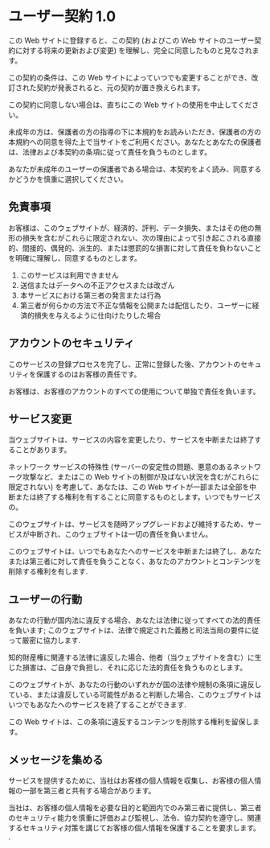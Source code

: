 # ユーザー契約 1.0

この Web サイトに登録すると、この契約 (およびこの Web サイトのユーザー契約に対する将来の更新および変更) を理解し、完全に同意したものと見なされます。

この契約の条件は、この Web サイトによっていつでも変更することができ、改訂された契約が発表されると、元の契約が置き換えられます。

この契約に同意しない場合は、直ちにこの Web サイトの使用を中止してください。

未成年の方は、保護者の方の指導の下に本規約をお読みいただき、保護者の方の本規約への同意を得た上で当サイトをご利用ください。あなたとあなたの保護者は、法律および本契約の条項に従って責任を負うものとします。

あなたが未成年のユーザーの保護者である場合は、本契約をよく読み、同意するかどうかを慎重に選択してください。

## 免責事項

お客様は、このウェブサイトが、経済的、評判、データ損失、またはその他の無形の損失を含むがこれらに限定されない、次の理由によって引き起こされる直接的、間接的、偶発的、派生的、または懲罰的な損害に対して責任を負わないことを明確に理解し、同意するものとします。

1. このサービスは利用できません
1. 送信またはデータへの不正アクセスまたは改ざん
1. 本サービスにおける第三者の発言または行為
1. 第三者が何らかの方法で不正な情報を公開または配信したり、ユーザーに経済的損失を与えるように仕向けたりした場合

## アカウントのセキュリティ

このサービスの登録プロセスを完了し、正常に登録した後、アカウントのセキュリティを保護するのはお客様の責任です。

お客様は、お客様のアカウントのすべての使用について単独で責任を負います。

## サービス変更

当ウェブサイトは、サービスの内容を変更したり、サービスを中断または終了することがあります。

ネットワーク サービスの特殊性 (サーバーの安定性の問題、悪意のあるネットワーク攻撃など、またはこの Web サイトの制御が及ばない状況を含むがこれらに限定されない) を考慮して、あなたは、この Web サイトが一部または全部を中断または終了する権利を有することに同意するものとします。いつでもサービスの。

このウェブサイトは、サービスを随時アップグレードおよび維持するため、サービスが中断され、このウェブサイトは一切の責任を負いません。

このウェブサイトは、いつでもあなたへのサービスを中断または終了し、あなたまたは第三者に対して責任を負うことなく、あなたのアカウントとコンテンツを削除する権利を有します.

## ユーザーの行動

あなたの行動が国内法に違反する場合、あなたは法律に従ってすべての法的責任を負います; このウェブサイトは、法律で規定された義務と司法当局の要件に従って厳密に協力します.

知的財産権に関連する法律に違反した場合、他者（当ウェブサイトを含む）に生じた損害は、ご自身で負担し、それに応じた法的責任を負うものとします。

このウェブサイトが、あなたの行動のいずれかが国の法律や規制の条項に違反している、または違反している可能性があると判断した場合、このウェブサイトはいつでもあなたへのサービスを終了することができます.

この Web サイトは、この条項に違反するコンテンツを削除する権利を留保します。

## メッセージを集める

サービスを提供するために、当社はお客様の個人情報を収集し、お客様の個人情報の一部を第三者と共有する場合があります。

当社は、お客様の個人情報を必要な目的と範囲内でのみ第三者に提供し、第三者のセキュリティ能力を慎重に評価および監視し、法令、協力契約を遵守し、関連するセキュリティ対策を講じてお客様の個人情報を保護することを要求します。 .

